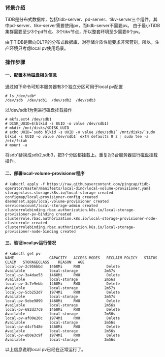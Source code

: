 
### 背景介绍
TiDB是分布式数据库，包括tidb-server、pd-server、tikv-server三个组件。其中pd-server、tikv-server需要使用pv，而tidb-server不需要pv。
由于最小TiDB集群需要至少3个pd节点、3个tikv节点，所以整套环境至少需要6个pv。

由于TiDB是面向OLTP的分布式数据库，对存储介质性能要求非常苛刻，所以，生产环境只考虑local pv使用场景。

### 操作步骤
#### 一、配置本地磁盘相关信息
通过如下命令可知本服务器有3个独立分区可用于local pv配置
```
# ls /dev/sdb*
/dev/sdb  /dev/sdb1  /dev/sdb2  /dev/sdb3

```
以/dev/sdb1为例进行磁盘挂载操作
```
# mkfs.ext4 /dev/sdb1
# DISK_UUID=$(blkid -s UUID -o value /dev/sdb1)
# mkdir /mnt/disks/$DISK_UUID
# echo UUID=`sudo blkid -s UUID -o value /dev/sdb1` /mnt/disks/`sudo blkid -s UUID -o value /dev/sdb1` ext4 defaults 0 2 | sudo tee -a /etc/fstab
# mount -a
```
将sdb1替换成sdb2,sdb3，把3个分区都挂载上。重复对3台服务器进行磁盘挂载操作。

#### 二、部署local-volume-provisioner程序
```
# kubectl apply -f https://raw.githubusercontent.com/pingcap/tidb-operator/master/manifests/local-dind/local-volume-provisioner.yaml
storageclass.storage.k8s.io/local-storage created
configmap/local-provisioner-config created
daemonset.apps/local-volume-provisioner created
serviceaccount/local-storage-admin created
clusterrolebinding.rbac.authorization.k8s.io/local-storage-provisioner-pv-binding created
clusterrole.rbac.authorization.k8s.io/local-storage-provisioner-node-clusterrole created
clusterrolebinding.rbac.authorization.k8s.io/local-storage-provisioner-node-binding created
```

#### 三、验证local pv运行情况
```
# kubectl get pv
NAME                CAPACITY   ACCESS MODES   RECLAIM POLICY   STATUS      CLAIM   STORAGECLASS    REASON   AGE
local-pv-2c956bbd   1468Mi     RWO            Delete           Available           local-storage            2m57s
local-pv-3a4dae53   1468Mi     RWO            Delete           Available           local-storage            2m56s
local-pv-3c7e9ebb   1468Mi     RWO            Delete           Available           local-storage            2m57s
local-pv-5cb252d7   1974Mi     RWO            Delete           Available           local-storage            2m57s
local-pv-5ebe9899   1468Mi     RWO            Delete           Available           local-storage            2m56s
local-pv-682d37c9   1468Mi     RWO            Delete           Available           local-storage            2m56s
local-pv-af00e20c   1974Mi     RWO            Delete           Available           local-storage            2m56s
local-pv-d4cf548e   1468Mi     RWO            Delete           Available           local-storage            2m56s
local-pv-eb0e3c9f   1974Mi     RWO            Delete           Available           local-storage            2m56s

```
以上信息说明local pv已经在正常运行了。
